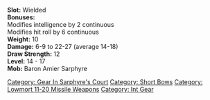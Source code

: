 <b>Slot:</b> Wielded  
<b>Bonuses:</b>  
Modifies intelligence by 2 continuous  
Modifies hit roll by 6 continuous  
<b>Weight:</b> 10  
<b>Damage:</b> 6-9 to 22-27 (average 14-18)  
<b>Draw Strength:</b> 12  
<b>Level:</b> 14 - 17  
<b>Mob:</b> Baron Amier Sarphyre  
  

[Category: Gear In Sarphyre's
Court](Category:_Gear_In_Sarphyre's_Court "wikilink") [Category: Short
Bows](Category:_Short_Bows "wikilink") [Category: Lowmort 11-20 Missile
Weapons](Category:_Lowmort_11-20_Missile_Weapons "wikilink") [Category:
Int Gear](Category:_Int_Gear "wikilink")
